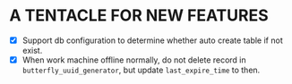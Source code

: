 # A TENTACLE FOR NEW FEATURES
- [x] Support db configuration to determine whether auto create table if not exist.
- [x] When work machine offline normally,  do not delete record in `butterfly_uuid_generator`, 
but update `last_expire_time` to then. 